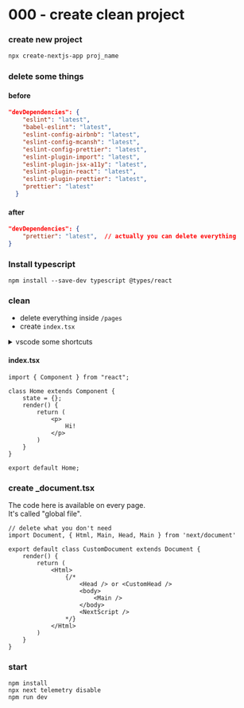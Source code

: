 # 000 - create clean project

### create new project

```bash
npx create-nextjs-app proj_name
```

### delete some things

#### before

```json
"devDependencies": {
    "eslint": "latest",
    "babel-eslint": "latest",
    "eslint-config-airbnb": "latest",
    "eslint-config-mcansh": "latest",
    "eslint-config-prettier": "latest",
    "eslint-plugin-import": "latest",
    "eslint-plugin-jsx-a11y": "latest",
    "eslint-plugin-react": "latest",
    "eslint-plugin-prettier": "latest",
    "prettier": "latest"
  }
```

#### after

```json
"devDependencies": {
    "prettier": "latest",  // actually you can delete everything
}
```

### Install typescript

```
npm install --save-dev typescript @types/react
```

### clean

* delete everything inside `/pages`
* create `index.tsx`

<details>

<summary>vscode some shortcuts</summary>

```kotlin
/* 
    File -> Preferences -> Keybindings
    ctrl ù              line comment
    maiusc alt a        block comment
    maiusc alt f        format page
*/
```

</details>

#### index.tsx

```tsx
import { Component } from "react";

class Home extends Component {
    state = {};
    render() {
        return (
            <p>
                Hi!
            </p>
        )
    }
}

export default Home;
```

### create \_document.tsx

The code here is available on every page.\
It's called "global file".

```tsx
// delete what you don't need
import Document, { Html, Main, Head, Main } from 'next/document'

export default class CustomDocument extends Document {
    render() {
        return (
            <Html>
                {/* 
                    <Head /> or <CustomHead />
                    <body>
                        <Main />
                    </body>
                    <NextScript />
                */}
            </Html>
        )
    }
}
```

### start

```
npm install
npx next telemetry disable
npm run dev
```
